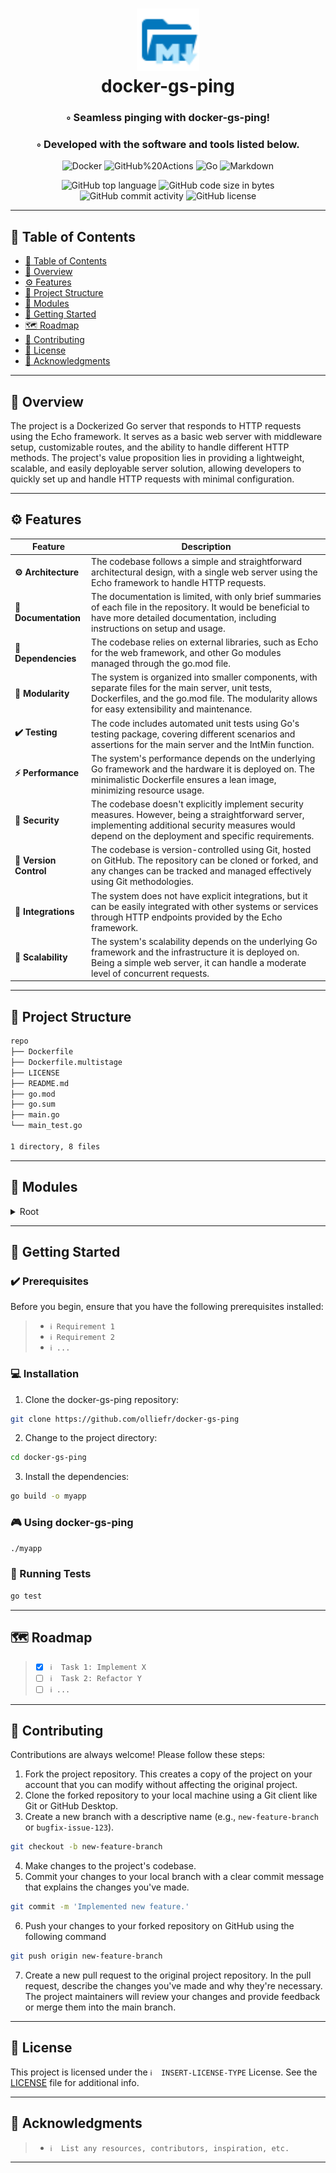 
<div align="center">
<h1 align="center">
<img src="https://raw.githubusercontent.com/PKief/vscode-material-icon-theme/ec559a9f6bfd399b82bb44393651661b08aaf7ba/icons/folder-markdown-open.svg" width="100" />
<br>
docker-gs-ping
</h1>
<h3>◦ Seamless pinging with docker-gs-ping!</h3>
<h3>◦ Developed with the software and tools listed below.</h3>

<p align="center">
<img src="https://img.shields.io/badge/Docker-2496ED.svg?style&logo=Docker&logoColor=white" alt="Docker" />
<img src="https://img.shields.io/badge/GitHub%20Actions-2088FF.svg?style&logo=GitHub-Actions&logoColor=white" alt="GitHub%20Actions" />
<img src="https://img.shields.io/badge/Go-00ADD8.svg?style&logo=Go&logoColor=white" alt="Go" />
<img src="https://img.shields.io/badge/Markdown-000000.svg?style&logo=Markdown&logoColor=white" alt="Markdown" />
</p>

![GitHub top language](https://img.shields.io/github/languages/top/olliefr/docker-gs-ping?style&color=5D6D7E)
![GitHub code size in bytes](https://img.shields.io/github/languages/code-size/olliefr/docker-gs-ping?style&color=5D6D7E)
![GitHub commit activity](https://img.shields.io/github/commit-activity/m/olliefr/docker-gs-ping?style&color=5D6D7E)
![GitHub license](https://img.shields.io/github/license/olliefr/docker-gs-ping?style&color=5D6D7E)
</div>

---

## 📒 Table of Contents
- [📒 Table of Contents](#-table-of-contents)
- [📍 Overview](#-overview)
- [⚙️ Features](#-features)
- [📂 Project Structure](#project-structure)
- [🧩 Modules](#modules)
- [🚀 Getting Started](#-getting-started)
- [🗺 Roadmap](#-roadmap)
- [🤝 Contributing](#-contributing)
- [📄 License](#-license)
- [👏 Acknowledgments](#-acknowledgments)

---


## 📍 Overview

The project is a Dockerized Go server that responds to HTTP requests using the Echo framework. It serves as a basic web server with middleware setup, customizable routes, and the ability to handle different HTTP methods. The project's value proposition lies in providing a lightweight, scalable, and easily deployable server solution, allowing developers to quickly set up and handle HTTP requests with minimal configuration.

---

## ⚙️ Features

| Feature                | Description                                                                                                                             |
| ---------------------- | --------------------------------------------------------------------------------------------------------------------------------------- |
| **⚙️ Architecture**    | The codebase follows a simple and straightforward architectural design, with a single web server using the Echo framework to handle HTTP requests.                                                  |
| **📖 Documentation**   | The documentation is limited, with only brief summaries of each file in the repository. It would be beneficial to have more detailed documentation, including instructions on setup and usage. |
| **🔗 Dependencies**    | The codebase relies on external libraries, such as Echo for the web framework, and other Go modules managed through the go.mod file.      |
| **🧩 Modularity**      | The system is organized into smaller components, with separate files for the main server, unit tests, Dockerfiles, and the go.mod file. The modularity allows for easy extensibility and maintenance. |
| **✔️ Testing**         | The code includes automated unit tests using Go's testing package, covering different scenarios and assertions for the main server and the IntMin function.                                         |
| **⚡️ Performance**     | The system's performance depends on the underlying Go framework and the hardware it is deployed on. The minimalistic Dockerfile ensures a lean image, minimizing resource usage.            |
| **🔐 Security**        | The codebase doesn't explicitly implement security measures. However, being a straightforward server, implementing additional security measures would depend on the deployment and specific requirements. |
| **🔀 Version Control** | The codebase is version-controlled using Git, hosted on GitHub. The repository can be cloned or forked, and any changes can be tracked and managed effectively using Git methodologies. |
| **🔌 Integrations**    | The system does not have explicit integrations, but it can be easily integrated with other systems or services through HTTP endpoints provided by the Echo framework.                |
| **📶 Scalability**     | The system's scalability depends on the underlying Go framework and the infrastructure it is deployed on. Being a simple web server, it can handle a moderate level of concurrent requests.   |

---


## 📂 Project Structure


```bash
repo
├── Dockerfile
├── Dockerfile.multistage
├── LICENSE
├── README.md
├── go.mod
├── go.sum
├── main.go
└── main_test.go

1 directory, 8 files
```

---

## 🧩 Modules

<details closed><summary>Root</summary>

| File                                                                                               | Summary                                                                                                                                                                                                                                                                                                                                                                                                   |
| ---                                                                                                | ---                                                                                                                                                                                                                                                                                                                                                                                                       |
| [go.mod](https://github.com/olliefr/docker-gs-ping/blob/main/go.mod)                               | The code snippet is a Go module that uses the Echo framework to build a server that responds to HTTP requests. It has various dependencies managed with version requirements.                                                                                                                                                                                                                             |
| [Dockerfile](https://github.com/olliefr/docker-gs-ping/blob/main/Dockerfile)                       | The provided code snippet builds a Docker image for a Go application. It downloads Go modules, copies the source code, builds the application, and exposes port 8080. Finally, it sets the command to run the built application.                                                                                                                                                                          |
| [Dockerfile.multistage](https://github.com/olliefr/docker-gs-ping/blob/main/Dockerfile.multistage) | The provided code snippet is a Dockerfile that builds a Go application, runs tests, and creates a lean image for deployment. It first builds the application, downloads dependencies, and compiles the binary. Then, it runs tests in a separate stage. Finally, it creates an image using a minimal base, copies the binary, opens a port, sets a non-root user, and sets the entry point as the binary. |
| [main.go](https://github.com/olliefr/docker-gs-ping/blob/main/main.go)                             | This code snippet is a basic web server built with the Echo framework. It sets up middleware, defines two routes ("/" and "/health"), and starts the server on a specified port (defaulting to 8080). It also includes a simple function for finding the minimum of two integers.                                                                                                                         |
| [main_test.go](https://github.com/olliefr/docker-gs-ping/blob/main/main_test.go)                   | The code snippet is a demonstration of automated unit testing in Go. It includes two test functions, one using basic assertions and the other using table-driven testing. The functions test the IntMin function by comparing its output with expected values and reporting any mismatches.                                                                                                               |

</details>

---

## 🚀 Getting Started

### ✔️ Prerequisites

Before you begin, ensure that you have the following prerequisites installed:
> - `ℹ️ Requirement 1`
> - `ℹ️ Requirement 2`
> - `ℹ️ ...`

### 💻 Installation

1. Clone the docker-gs-ping repository:
```sh
git clone https://github.com/olliefr/docker-gs-ping
```

2. Change to the project directory:
```sh
cd docker-gs-ping
```

3. Install the dependencies:
```sh
go build -o myapp
```

### 🎮 Using docker-gs-ping

```sh
./myapp
```

### 🧪 Running Tests
```sh
go test
```

---


## 🗺 Roadmap

> - [X] `ℹ️  Task 1: Implement X`
> - [ ] `ℹ️  Task 2: Refactor Y`
> - [ ] `ℹ️ ...`


---

## 🤝 Contributing

Contributions are always welcome! Please follow these steps:
1. Fork the project repository. This creates a copy of the project on your account that you can modify without affecting the original project.
2. Clone the forked repository to your local machine using a Git client like Git or GitHub Desktop.
3. Create a new branch with a descriptive name (e.g., `new-feature-branch` or `bugfix-issue-123`).
```sh
git checkout -b new-feature-branch
```
4. Make changes to the project's codebase.
5. Commit your changes to your local branch with a clear commit message that explains the changes you've made.
```sh
git commit -m 'Implemented new feature.'
```
6. Push your changes to your forked repository on GitHub using the following command
```sh
git push origin new-feature-branch
```
7. Create a new pull request to the original project repository. In the pull request, describe the changes you've made and why they're necessary.
The project maintainers will review your changes and provide feedback or merge them into the main branch.

---

## 📄 License

This project is licensed under the `ℹ️  INSERT-LICENSE-TYPE` License. See the [LICENSE](https://docs.github.com/en/communities/setting-up-your-project-for-healthy-contributions/adding-a-license-to-a-repository) file for additional info.

---

## 👏 Acknowledgments

> - `ℹ️  List any resources, contributors, inspiration, etc.`

---
